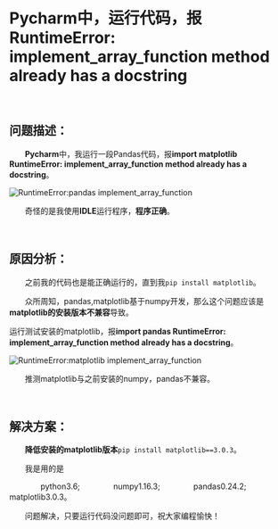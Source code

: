 # Pycharm中，运行代码，报RuntimeError: implement_array_function method already has a docstring
<br/>



## 问题描述：

&emsp;&emsp;**Pycharm**中，我运行一段Pandas代码，报**import matplotlib RuntimeError: implement_array_function method already has a docstring**。

![RuntimeError:pandas implement_array_function](https://raw.githubusercontent.com/JerryQiang/MachineLearningFoundations/master/res/imgs/RuntimeError_array/RuntimeError_pandas_implement_array_function.png)



&emsp;&emsp;奇怪的是我使用**IDLE**运行程序，**程序正确**。

<br/>



## 原因分析：

&emsp;&emsp;之前我的代码也是能正确运行的，直到我```pip install matplotlib```。

&emsp;&emsp;众所周知，pandas,matplotlib基于numpy开发，那么这个问题应该是**matplotlib的安装版本不兼容**导致。

运行测试安装的matplotlib，报**import pandas RuntimeError: implement_array_function method already has a docstring**。

![RuntimeError:matplotlib implement_array_function](https://raw.githubusercontent.com/JerryQiang/MachineLearningFoundations/master/res/imgs/RuntimeError_array/RuntimeError_pandas_implement_array_function.png)


&emsp;&emsp;推测matplotlib与之前安装的numpy，pandas不兼容。

<br/>



## 解决方案：

&emsp;&emsp;**降低安装的matplotlib版本**```pip install matplotlib==3.0.3```。

&emsp;&emsp;我是用的是

&emsp;&emsp;&emsp;&emsp;python3.6;
&emsp;&emsp;&emsp;&emsp;numpy1.16.3;
&emsp;&emsp;&emsp;&emsp;pandas0.24.2;
&emsp;&emsp;&emsp;&emsp;matplotlib3.0.3。

&emsp;&emsp;问题解决，只要运行代码没问题即可，祝大家编程愉快！

